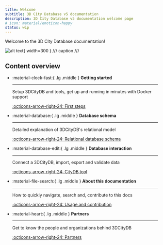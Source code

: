 ```yaml
---
title: Welcome
subtitle: 3D City Database v5 documentation
description: 3D City Database v5 documentation welcome page
# icon: material/emoticon-happy
status: wip
---
```


Welcome to the 3D City Database documentation!

![alt text](assets/img/logos/3dcitydb-logo-long.jpg){ width=300 }
/// caption
///

## Content overview

<div class="grid cards" markdown>

- :material-clock-fast:{ .lg .middle } __Getting started__

    ---

    Setup 3DCityDB and tools, get up and running in minutes with Docker support

    [:octicons-arrow-right-24: First steps](<First steps/intro.md>)

- :material-database:{ .lg .middle } __Database schema__

    ---

    Detailed explanation of 3DCityDB's relational model

    [:octicons-arrow-right-24: Relational database schema](<Relational database schema/Relational database schema.md>)

- :material-database-edit:{ .lg .middle } __Database interaction__

    ---

    Connect a 3DCityDB, import, export and validate data

    [:octicons-arrow-right-24: CityDB tool](<CityDB tool/db-connection.md>)

- :material-file-search:{ .lg .middle } __About this documentation__

    ---

    How to quickly navigate, search and, contribute to this docs

    [:octicons-arrow-right-24: Usage and contribution](./usage-contrib.md)

- :material-heart:{ .lg .middle } __Partners__

    ---

    Get to know the people and organizations behind 3DCityDB

    [:octicons-arrow-right-24: Partners](Partners/index.md)

</div>
